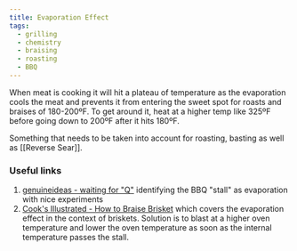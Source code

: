 ```yaml
---
title: Evaporation Effect
tags:
  - grilling
  - chemistry
  - braising
  - roasting
  - BBQ
---
```


When meat is cooking it will hit a plateau of temperature as the evaporation cools the meat and prevents it from entering the sweet spot for roasts and braises of 180-200ºF. To get around it, heat at a higher temp like 325ºF before going down to 200ºF after it hits 180ºF.

Something that needs to be taken into account for roasting, basting as well as [[Reverse Sear]]. 

### Useful links

1. [genuineideas - waiting for "Q"](https://genuineideas.com/ArticlesIndex/stallbbq.html) identifying the BBQ "stall" as evaporation with nice experiments
2. [Cook's Illustrated - How to Braise Brisket](https://www.cooksillustrated.com/articles/552-how-to-braise-brisket) which covers the evaporation effect in the context of briskets. Solution is to blast at a higher oven temperature and lower the oven temperature as soon as the internal temperature passes the stall.

